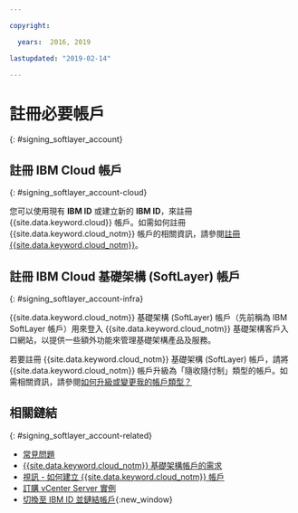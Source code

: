 ```yaml
---

copyright:

  years:  2016, 2019

lastupdated: "2019-02-14"

---
```


# 註冊必要帳戶
{: #signing_softlayer_account}

## 註冊 IBM Cloud 帳戶
{: #signing_softlayer_account-cloud}

您可以使用現有 **IBM ID** 或建立新的 **IBM ID**，來註冊 {{site.data.keyword.cloud}} 帳戶。如需如何註冊 {{site.data.keyword.cloud_notm}} 帳戶的相關資訊，請參閱[註冊 {{site.data.keyword.cloud_notm}}](/docs/account?topic=account-signup)。

## 註冊 IBM Cloud 基礎架構 (SoftLayer) 帳戶
{: #signing_softlayer_account-infra}

{{site.data.keyword.cloud_notm}} 基礎架構 (SoftLayer) 帳戶（先前稱為 IBM SoftLayer 帳戶）用來登入 {{site.data.keyword.cloud_notm}} 基礎架構客戶入口網站，以提供一些額外功能來管理基礎架構產品及服務。

若要註冊 {{site.data.keyword.cloud_notm}} 基礎架構 (SoftLayer) 帳戶，請將 {{site.data.keyword.cloud_notm}} 帳戶升級為「隨收隨付制」類型的帳戶。如需相關資訊，請參閱[如何升級或變更我的帳戶類型？](/docs/account?topic=account-accountfaqs)

## 相關鏈結
{: #signing_softlayer_account-related}

* [常見問題](/docs/services/vmwaresolutions/vmonic?topic=vmware-solutions-faq)
* [{{site.data.keyword.cloud_notm}} 基礎架構帳戶的需求](/docs/services/vmwaresolutions/vmonic?topic=vmware-solutions-slaccountrequirement)
* [視訊 - 如何建立 {{site.data.keyword.cloud_notm}} 帳戶](https://www.youtube.com/watch?v=HBkY-Fs1d6E)
* [訂購 vCenter Server 實例](/docs/services/vmwaresolutions/vcenter?topic=vmware-solutions-vc_orderinginstance)
* [切換至 IBM ID 並鏈結帳戶](/docs/admin/softlayerlink.html){:new_window}
